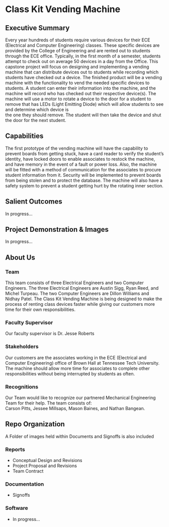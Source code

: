 # Class Kit Vending Machine 

## Executive Summary

Every year hundreds of students require various devices for their ECE (Electrical and Computer Engineering) classes. These specific devices are provided by the College of Engineering and are rented out to students through the ECE office. Typically, in the first month of a semester, students attempt to check out on average 50 devices in a day from the Office. This capstone project will focus on designing and implementing a vending machine that can distribute devices out to students while recording which students have checked out a device. The finished product will be a vending machine with the functionality to vend the needed specific devices to students. A student can enter their information into the machine, and the machine will record who has checked out their respective device(s). The machine will use a motor to rotate a device to the door for a student to remove that has LEDs (Light Emitting Diode) which will allow students to see and determine which device is  
the one they should remove. The student will then take the device and shut the door for the next student.     

## Capabilities

The first prototype of the vending machine will have the capability to prevent boards from getting stuck, have a card reader to verify the student’s identity, have locked doors to enable associates to restock the machine, and have memory in the event of a fault or power loss. Also, the machine will be fitted with a method of communication for the associates to procure student information from it. Security will be implemented to prevent boards from being stolen and to protect the database. The machine will also have a safety system to prevent a student getting hurt by the rotating inner section.  

## Salient Outcomes

In progress...

## Project Demonstration & Images

In progress...

## About Us  

### Team  

This team consists of three Electrical Engineers and two Computer Engineers. The three Electrical Engineers are Austin Sigg, Ryan Reed, and Michel Turpeau. The two Computer Engineers are Dillon Williams and Nidhay Patel. The Class Kit Vending Machine is being designed to make the process of renting class devices faster while giving our customers more time for their own responsibilities. 

### Faculty Supervisor

Our faculty supervisor is Dr. Jesse Roberts

### Stakeholders

Our customers are the associates working in the ECE (Electrical and Computer Engineering) office of Brown Hall at Tennessee Tech University.  
The machine should allow more time for associates to complete other responsibilities without being interrupted by students as often.  

### Recognitions

Our Team would like to recognize our partnered Mechanical Engineering Team for their help. The team consists of:  
Carson Pitts, Jessee Millsaps, Mason Baines, and Nathan Bangean.

## Repo Organization

A Folder of images held within Documents and Signoffs is also included  

### Reports

* Conceptual Design and Revisions  
* Project Proposal and Revisions  
* Team Contract

### Documentation

* Signoffs

### Software

* In progress...  
